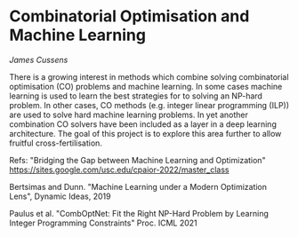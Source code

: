 
# Combinatorial Optimisation and Machine Learning

_James Cussens_

There is a growing interest in methods which combine solving
combinatorial optimisation (CO) problems and machine learning. In some
cases machine learning is used to learn the best strategies for
to solving an NP-hard problem. In other cases, CO methods (e.g. integer
linear programming (ILP)) are used to solve hard machine learning
problems. In yet another combination CO solvers have been included as
a layer in a deep learning architecture. The goal of this project is
to explore this area further to allow fruitful cross-fertilisation.

Refs:
"Bridging the Gap between Machine Learning and Optimization"
https://sites.google.com/usc.edu/cpaior-2022/master_class

Bertsimas and Dunn. "Machine Learning under a Modern Optimization
Lens", Dynamic Ideas, 2019

Paulus et al. "CombOptNet: Fit the Right NP-Hard Problem by
Learning Integer Programming Constraints" Proc. ICML 2021